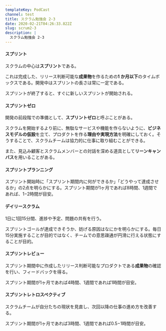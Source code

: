 ```yaml
---
templateKey: PodCast
channel: test
title: スクラム勉強会 2-3
date: 2020-02-21T04:26:33.822Z
slug: scrum2-3
description: |
  スクラム勉強会 2-3
---
```

#### スプリント

スクラムの中心は**スプリント**である。 

これは完成した、リリース判断可能な**成果物**を作るための**1 か月以下**のタイムボックスである。開発中はスプリントの長さは常に一定である。

スプリントが終了すると、すぐに新しいスプリントが開始される。

#### スプリントゼロ

開発の前段階での準備として、**スプリントゼロ**と呼ぶことがある。

スクラムを開始するより前に、無駄なサービスや機能を作らないように、**ビジネスモデルの仮設**を立て、プロダクトを作る**理由や実現方法**を明確にしておく。そうすることで、スクラムチームは協力的に仕事に取り組むことができる。

また、見込み顧客とスクラムメンバーとの対話を深める道具として**リーンキャンバス**を用いることがある。

#### スプリントプランニング

スプリント開始時に「スプリント期間内に何ができるか」「どうやって達成させるか」の2点を明らかにする。スプリント期間が1ヶ月であれば8時間、1週間であれば、1−2時間が目安。

#### デイリースクラム

1日に1回15分間、進捗や予定、問題の共有を行う。

スプリントゴールが達成できそうか、妨げる原因はなにかを明らかにする。毎日15分実施することが目的ではなく、チームでの意思疎通が円滑に行える状態にすることが目的。

#### スプリントレビュー

スプリント期間中に作成したリリース判断可能なプロダクトである**成果物**の確認を行い、フィードバックを得る。

スプリント期間が1ヶ月であれば4時間、1週間であれば1時間が目安。

#### スプリントレトロスペクティブ

スクラムチームが自分たちの現状を見直し、次回以降の仕事の進め方を改善する。

スプリント期間が1ヶ月であれば3時間、1週間であれば0.5−1時間が目安。